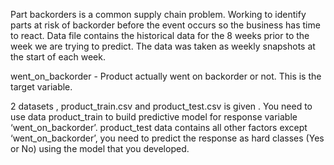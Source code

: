 Part backorders is a common supply chain problem. Working to identify parts at risk of backorder before the event occurs so the business has time to react. Data file contains the historical data for the 8 weeks prior to the week we are trying to predict. The data was taken as weekly snapshots at the start of each week.

went_on_backorder - Product actually went on backorder or not. This is the target variable.

 2 datasets , product_train.csv and product_test.csv is given . You need to use data product_train to build predictive model for response variable ‘went_on_backorder’. product_test data contains all other factors except ‘went_on_backorder’, you need to predict the response as hard classes (Yes or No)  using the model that you developed.


